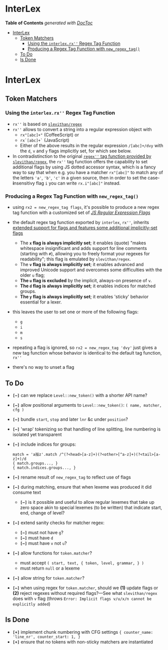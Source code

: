 
# InterLex


<!-- START doctoc generated TOC please keep comment here to allow auto update -->
<!-- DON'T EDIT THIS SECTION, INSTEAD RE-RUN doctoc TO UPDATE -->
**Table of Contents**  *generated with [DocToc](https://github.com/thlorenz/doctoc)*

- [InterLex](#interlex)
  - [Token Matchers](#token-matchers)
    - [Using the `interlex.rx''` Regex Tag Function](#using-the-interlexrx-regex-tag-function)
    - [Producing a Regex Tag Function with `new_regex_tag()`](#producing-a-regex-tag-function-with-new_regex_tag)
  - [To Do](#to-do)
  - [Is Done](#is-done)

<!-- END doctoc generated TOC please keep comment here to allow auto update -->



# InterLex

## Token Matchers

### Using the `interlex.rx''` Regex Tag Function

* `rx''` is based on [`slevithan/regex`](https://github.com/slevithan/regex)
* `rx''` allows to convert a string into a regular expression object with
  * `rx"[abc]+"` (CoffeeScript) or
  * ```rx`[abc]+`‍``` (JavaScript)
  * Either of the above results in the regular expression `/[abc]+/dvy` with the `d`, `v` and `y` flags
    implicitly set, for which see below.
* In contradistinction to the original [`regex''` tag function provided by
  `slevithan/regex`](https://github.com/slevithan/regex), the `rx''` tag function offers the capability to
  set additional flags by using JS dotted accessor syntax, which is a fancy way to say that when e.g. you
  have a matcher `rx"[abc]"` to match any of the letters `'a'`, `'b'`, `'c'` in a given source, then in
  order to set the case-**i**nsensitivy flag `i` you can write `rx.i"[abc]"` instead.

### Producing a Regex Tag Function with `new_regex_tag()`


* using `rx2 = new_regex_tag flags`, it's possible to produce a new regex tag function with a customized set
  of [*JS Regular Expression
  Flags*](https://developer.mozilla.org/en-US/docs/Web/JavaScript/Guide/Regular_expressions#advanced_searching_with_flags)
* the default regex tag function exported by `interlex`, `rx''`, inherits [extended support for flags and
  features some additional implicitly-set
  flags](https://github.com/slevithan/regex?tab=readme-ov-file#-flags)
  * The **`x` flag is always implicitly set**; it enables (quote) "makes whitespace insignificant and adds
    support for line comments (starting with `#`), allowing you to freely format your regexes for
    readability"; this flag is emulated by `slevithan/regex`.
  * The **`v` flag is always implicitly set**; it enables advanced and improved Unicode support and
    overcomes some difficulties with the older `u` flag;
  * **The `u` flag is excluded** by the implicit, always-on presence of `v`.
  * **The `d` flag is always implicitly set**; it enables indices for matched groups.
  * **The `y` flag is always implicitly set**; it enables 'sticky' behavior essential for a lexer.

* this leaves the user to set one or more of the following flags:
  * `g`
  * `i`
  * `m`
  * `s`
* repeating a flag is ignored, so `rx2 = new_regex_tag 'dvy'` just gives a new tag function whose behavior
  is identical to the default tag function, `rx''`
* there's no way to unset a flag

## To Do

* **`[—]`** can we replace `Level::new_token()` with a shorter API name?
* **`[—]`** allow positional arguments to `Level::new_token()`: `( name, matcher, cfg )`
* **`[—]`** bundle `start`, `stop` and later `lnr` &c under `position`?
* **`[—]`** 'wrap' tokenizing so that handling of line splitting, line numbering is isolated yet transparent
* **`[—]`** include indices for groups:

  ```
  match = 'a🈯z'.match /^(?<head>[a-z]+)(?<other>[^a-z]+)(?<tail>[a-z]+)/d
  { match.groups..., }
  { match.indices.groups..., }
  ```

* **`[—]`** rename result of `new_regex_tag` to reflect use of flags
* **`[—]`** during matching, ensure that when lexeme was produced it did consume text
  * **`[—]`** is it possible and useful to allow regular lexemes that take up zero space akin to special
    lexemes (to be written) that indicate start, end, change of level?
* **`[—]`** extend sanity checks for matcher regex:
  * **`[—]`** must not have `g`?
  * **`[—]`** must have `d`
  * **`[—]`** must have `v` not `u`?
* **`[—]`** allow functions for `token.matcher`?
  * must accept `( start, text, { token, level, grammar, } )`
  * must return `null` or a lexeme
* **`[—]`** allow string for `token.matcher`?
* **`[—]`** when using regex for `token.matcher`, should we **(1)** update flags or **(2)** reject regexes
  without required flags?—See what `slevithan/regex` does with `v` flag (throws `Error: Implicit flags
  v/u/x/n cannot be explicitly added`)

## Is Done

* **`[+]`** implement chunk numbering with CFG settings `{ counter_name: 'line_nr', counter_start: 1, }`
* **`[+]`** ensure that no tokens with non-sticky matchers are instantiated

<!-- ## Don't -->

